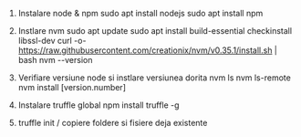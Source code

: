 1. Instalare node & npm
	sudo apt install nodejs
	sudo apt install npm

2. Instlare nvm 
	sudo apt update
	sudo apt install build-essential checkinstall libssl-dev
	curl -o- https://raw.githubusercontent.com/creationix/nvm/v0.35.1/install.sh | bash
	nvm --version

3. Verifiare versiune node si instlare versiunea dorita
	nvm ls
	nvm ls-remote
	nvm install [version.number]

4. Instalare truffle global
	npm install truffle -g

5. truffle init / copiere foldere si fisiere deja existente

